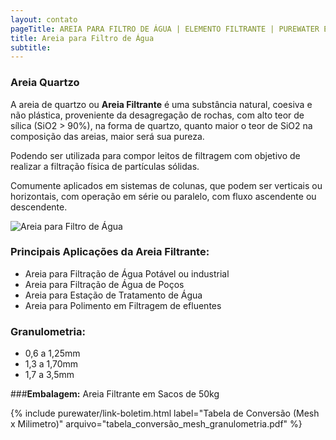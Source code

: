 ```yaml
---
layout: contato
pageTitle: AREIA PARA FILTRO DE ÁGUA | ELEMENTO FILTRANTE | PUREWATER EFLUENTES
title: Areia para Filtro de Água
subtitle: 
---
```


### **Areia Quartzo**

A areia de quartzo ou **Areia Filtrante** é uma substância natural, coesiva e não plástica, proveniente da desagregação de rochas, com alto teor de sílica (SiO2 > 90%), na forma de quartzo, quanto maior o teor de SiO2 na composição das areias, maior será sua pureza. 

Podendo ser utilizada para compor leitos de filtragem com objetivo de realizar a filtração física de partículas sólidas.

Comumente aplicados em sistemas de colunas, que podem ser verticais ou horizontais, com operação em série ou paralelo, com fluxo ascendente ou descendente.


<img class="img-responsive pull-right" style="max-width: 40%;" src="../../website/images/areia quartzo anuncio 3.png" alt="Areia para Filtro de Água">

### **Principais Aplicações da Areia Filtrante:**

- Areia para Filtração de Água Potável ou industrial
- Areia para Filtração de Água de Poços
- Areia para Estação de Tratamento de Água
- Areia para Polimento em Filtragem de efluentes


### **Granulometria:**

- 0,6 a 1,25mm
- 1,3 a 1,70mm
- 1,7 a 3,5mm

###**Embalagem:** Areia Filtrante em Sacos de 50kg

>
>
{% include purewater/link-boletim.html 
   label="Tabela de Conversão (Mesh x Milimetro)" 
   arquivo="tabela_conversão_mesh_granulometria.pdf" %}
>


